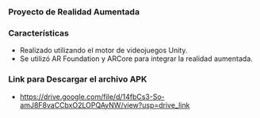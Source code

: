 ### Proyecto de Realidad Aumentada

### Características

- Realizado utilizando el motor de videojuegos Unity.
- Se utilizó AR Foundation y ARCore para integrar la realidad aumentada.

### Link para Descargar el archivo APK
- https://drive.google.com/file/d/14fbCs3-So-amJ8F8vaCCbxO2LOPQAyNW/view?usp=drive_link
